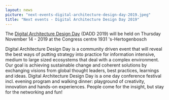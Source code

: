 ```yaml
---
layout: news
picture: "next-events-digital-architecture-design-day-2019.jpeg"
title: "Next events - Digital Architecture Design Day 2019"
---
```


<p>The <a href="https://www.digitalarchitecturedesignday.com/">Digital Architecture Design Day</a> (DADD 2019) will be held on Thursday November 14 - 2019 at the Congress centre 1931 &#39;s-Hertogenbosch</p>

<p>Digital Architecture Design Day is a community driven event that will reveal the best ways of putting strategy into practice for information intensive, medium to large sized ecosystems that deal with a complex environment. Our goal is&nbsp;achieving sustainable change and coherent solutions by exchanging visions from global thought leaders, best practices, learnings and ideas. Digital Architecture Design Day is a one day conference festival incl. evening program and walking dinner: playground of creativity, innovation and hands-on experiences.&nbsp;People come for the insight, but stay for the networking and fun!</p>

		
